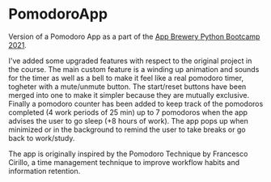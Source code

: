 # PomodoroApp
Version of a Pomodoro App as a part of the [App Brewery Python Bootcamp 2021](https://www.udemy.com/course/100-days-of-code/).

I've added some upgraded features with respect to the original project in the course.
The main custom feature is a winding up animation and sounds for the timer as well as a bell to
make it feel like a real pomodoro timer, togheter with a mute/unmute button. The start/reset buttons have been merged into one to make it simpler because they are mutually exclusive. Finally a pomodoro counter has been added to keep track of the pomodoros completed (4 work periods of 25 min) up to 7 pomodoros when the app advises the user to go sleep (+8 hours of work). The app pops up when minimized or in the background to remind the user to take breaks or go back to work/study.

The app is originally inspired by the Pomodoro Technique by Francesco Cirillo, a time management technique to improve workflow habits and information retention. 
